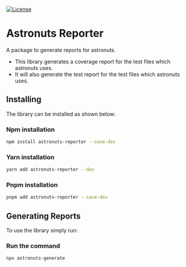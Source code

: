 [![License](https://img.shields.io/badge/License-Apache_2.0-blue.svg)](https://opensource.org/licenses/Apache-2.0)

# Astronuts Reporter

A package to generate reports for astronuts.

- This library generates a coverage report for the test files which astronuts uses.
- It will also generate the test report for the test files which astronuts uses.

## Installing ##

The library can be installed as shown below:

### Npm installation ###
```bash
npm install astronuts-reporter --save-dev
```

### Yarn installation ###
```bash
yarn add astronuts-reporter --dev
```

### Pnpm installation ###
```bash
pnpm add astronuts-reporter --save-dev
```

## Generating Reports ##

To use the library simply run:

### Run the command ###
```bash
npx astronuts-generate
```